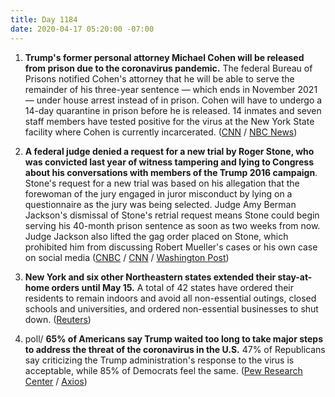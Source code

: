 ```yaml
---
title: Day 1184
date: 2020-04-17 05:20:00 -07:00
---
```


1. **Trump's former personal attorney Michael Cohen will be released from prison due to the coronavirus pandemic.** The federal Bureau of Prisons notified Cohen's attorney that he will be able to serve the remainder of his three-year sentence — which ends in November 2021 — under house arrest instead of in prison. Cohen will have to undergo a 14-day quarantine in prison before he is released. 14 inmates and seven staff members have tested positive for the virus at the New York State facility where Cohen is currently incarcerated. ([CNN](https://www.cnn.com/2020/04/16/politics/michael-cohen-to-be-released-prison-coronavirus/index.html) / [NBC News](https://www.nbcnews.com/politics/politics-news/trump-lawyer-michael-cohen-be-released-prison-early-over-virus-n1185901))

2. **A federal judge denied a request for a new trial by Roger Stone, who was convicted last year of witness tampering and lying to Congress about his conversations with members of the Trump 2016 campaign**. Stone's request for a new trial was based on his allegation that the forewoman of the jury engaged in juror misconduct by lying on a questionnaire as the jury was being selected. Judge Amy Berman Jackson's dismissal of Stone's retrial request means Stone could begin serving his 40-month prison sentence as soon as two weeks from now. Judge Jackson also lifted the gag order placed on Stone, which prohibited him from discussing Robert Mueller's cases or his own case on social media  ([CNBC](https://www.cnbc.com/2020/04/16/roger-stone-judge-denies-rules-on-new-trial-request-by-trump-friend.html) / [CNN](https://www.cnn.com/2020/04/16/politics/roger-stone-trial-gag-order/index.html) / [Washington Post](https://www.washingtonpost.com/local/legal-issues/roger-stone-retrial-request-denied-as-judge-rejects-claims-jury-forewoman-was-biased/2020/04/16/7afd44cc-582d-11ea-9000-f3cffee23036_story.html))

3. **New York and six other Northeastern states extended their stay-at-home orders until May 15.** A total of 42 states have ordered their residents to remain indoors and avoid all non-essential outings, closed schools and universities, and ordered non-essential businesses to shut down. ([Reuters](https://www.reuters.com/article/us-health-coronavirus-usa-idUSKCN21Y1X2))

4. poll/ **65% of Americans say Trump waited too long to take major steps to address the threat of the coronavirus in the U.S.** 47% of Republicans say criticizing the Trump administration's response to the virus is acceptable, while 85% of Democrats feel the same. ([Pew Research Center](https://www.people-press.org/2020/04/16/most-americans-say-trump-was-too-slow-in-initial-response-to-coronavirus-threat/) / [Axios](https://www.axios.com/trump-coronavirus-pew-poll-early-action-76848540-c0c2-4bc4-b59f-cf4f651838bc.html))